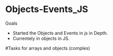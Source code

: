 # Objects-Events_JS
Goals
- Started the Objects and Events in js in Depth.
- Currentely in objects in JS.

#Tasks for arrays and objects (comples)
